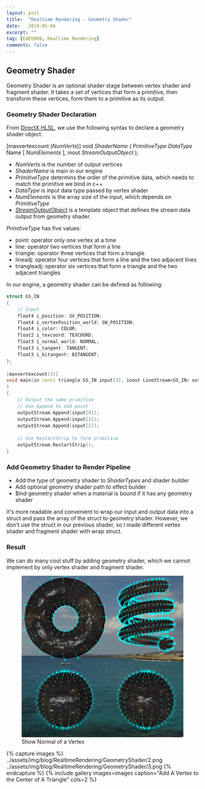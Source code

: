 ```yaml
---
layout: post
title:  "Realtime Rendering - Geometry Shader"
date:   2019-05-04
excerpt: ""
tag: [EAE6900, Realtime Rendering]
comments: false
---
```


## Geometry Shader

Geometry Shader is an optional shader stage between vertex shader and fragment shader. It takes a set of vertices that form a primitive, then transform these vertices, form them to a primitive as its output.

### Geometry Shader Declaration
From [DirectX HLSL](https://docs.microsoft.com/en-us/windows/desktop/direct3dhlsl/dx-graphics-hlsl-geometry-shader), we use the following syntax to declare a geometry shader object:

[maxvertexcount (*NumVerts*)] void *ShaderName* ( *PrimitiveType* *DataType* Name [ *NumElements* ], inout *StreamOutputObject* );

- *NumVerts* is the number of output vertices
- *ShaderName* is main in our engine
- *PrimitiveType* determins the order of the primitive data, which needs to match the primitive we bind in c++
- *DataType* is input data type passed by vertex shader
- *NumElements* is the array size of the input, which depends on *PrimitiveType*
- [*StreamOutputObject*](https://docs.microsoft.com/en-us/windows/desktop/direct3dhlsl/dx-graphics-hlsl-so-type) is a template object that defines the stream data output from geometry shader. 

*PrimitiveType* has five values:
- point: operator only one vertex at a time
- line: operator two vertices that form a line
- triangle: operator three vertices that form a triangle
- lineadj: operator four vertices that form a line and the two adjacent lines
- triangleadj: operator six vertices that form a triangle and the two adjacent triangles

In our engine, a geometry shader can be defined as following:
~~~ c++
struct GS_IN
{
    // Input
    float4 i_position: SV_POSITION;
    float4 i_vertexPosition_world: SW_POSITION;
    float4 i_color: COLOR;
    float2 i_texcoord: TEXCOORD;
    float3 i_normal_world: NORMAL;
    float3 i_tangent: TANGENT;
    float3 i_bitangent: BITANGENT;
};

[maxvertexcount(3)]
void main(in const triangle GS_IN input[3], inout LineStream<GS_IN> outputStream
)
{
    // Output the same primitive
    // Use Append to add point
    outputStream.Append(input[0]);
    outputStream.Append(input[1]);
    outputStream.Append(input[2]);

    // Use RestartStrip to form primitive
    outputStream.RestartStrip();
}
~~~

### Add Geometry Shader to Render Pipeline
- Add the type of geometry shader to *ShaderTypes* and shader builder
- Add optional geometry shader path to effect builder
- Bind geometry shader when a material is bound if it has any geometry shader

It's more readable and convenient to wrap our input and output data into a struct and pass the array of the struct to geometry shader. However, we don't use the struct in our previous shader, so I made different vertex shader and fragment shader with wrap struct.

### Result

We can do many cool stuff by adding geometry shader, which we cannot implement by only vertex shader and fragment shader. 

<figure>
	<a href="../assets/img/blog/RealtimeRendering/GeometryShader/1.png"><img src="../assets/img/blog/RealtimeRendering/GeometryShader/1.png"></a>
    <figcaption>Show Normal of a Vertex</figcaption>
</figure>

{% capture images %}
    ../assets/img/blog/RealtimeRendering/GeometryShader/2.png
    ../assets/img/blog/RealtimeRendering/GeometryShader/3.png
{% endcapture %}
{% include gallery images=images caption="Add A Vertex to the Center of A Triangle" cols=2 %}